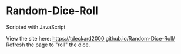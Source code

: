 # Random-Dice-Roll
Scripted with JavaScript

View the site here: https://tdeckard2000.github.io/Random-Dice-Roll/
Refresh the page to "roll" the dice.
